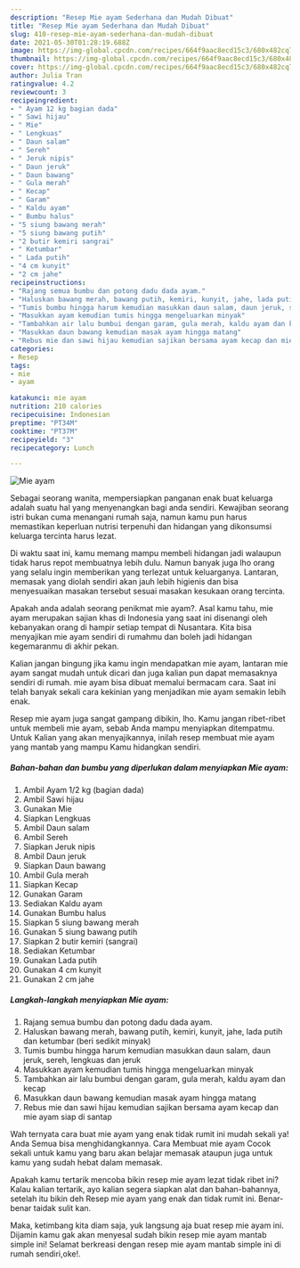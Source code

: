 ```yaml
---
description: "Resep Mie ayam Sederhana dan Mudah Dibuat"
title: "Resep Mie ayam Sederhana dan Mudah Dibuat"
slug: 410-resep-mie-ayam-sederhana-dan-mudah-dibuat
date: 2021-05-30T01:28:19.688Z
image: https://img-global.cpcdn.com/recipes/664f9aac8ecd15c3/680x482cq70/mie-ayam-foto-resep-utama.jpg
thumbnail: https://img-global.cpcdn.com/recipes/664f9aac8ecd15c3/680x482cq70/mie-ayam-foto-resep-utama.jpg
cover: https://img-global.cpcdn.com/recipes/664f9aac8ecd15c3/680x482cq70/mie-ayam-foto-resep-utama.jpg
author: Julia Tran
ratingvalue: 4.2
reviewcount: 3
recipeingredient:
- " Ayam 12 kg bagian dada"
- " Sawi hijau"
- " Mie"
- " Lengkuas"
- " Daun salam"
- " Sereh"
- " Jeruk nipis"
- " Daun jeruk"
- " Daun bawang"
- " Gula merah"
- " Kecap"
- " Garam"
- " Kaldu ayam"
- " Bumbu halus"
- "5 siung bawang merah"
- "5 siung bawang putih"
- "2 butir kemiri sangrai"
- " Ketumbar"
- " Lada putih"
- "4 cm kunyit"
- "2 cm jahe"
recipeinstructions:
- "Rajang semua bumbu dan potong dadu dada ayam."
- "Haluskan bawang merah, bawang putih, kemiri, kunyit, jahe, lada putih dan ketumbar (beri sedikit minyak)"
- "Tumis bumbu hingga harum kemudian masukkan daun salam, daun jeruk, sereh, lengkuas dan jeruk"
- "Masukkan ayam kemudian tumis hingga mengeluarkan minyak"
- "Tambahkan air lalu bumbui dengan garam, gula merah, kaldu ayam dan kecap"
- "Masukkan daun bawang kemudian masak ayam hingga matang"
- "Rebus mie dan sawi hijau kemudian sajikan bersama ayam kecap dan mie ayam siap di santap"
categories:
- Resep
tags:
- mie
- ayam

katakunci: mie ayam 
nutrition: 210 calories
recipecuisine: Indonesian
preptime: "PT34M"
cooktime: "PT37M"
recipeyield: "3"
recipecategory: Lunch

---
```



![Mie ayam](https://img-global.cpcdn.com/recipes/664f9aac8ecd15c3/680x482cq70/mie-ayam-foto-resep-utama.jpg)

Sebagai seorang wanita, mempersiapkan panganan enak buat keluarga adalah suatu hal yang menyenangkan bagi anda sendiri. Kewajiban seorang istri bukan cuma menangani rumah saja, namun kamu pun harus memastikan keperluan nutrisi terpenuhi dan hidangan yang dikonsumsi keluarga tercinta harus lezat.

Di waktu  saat ini, kamu memang mampu membeli hidangan jadi walaupun tidak harus repot membuatnya lebih dulu. Namun banyak juga lho orang yang selalu ingin memberikan yang terlezat untuk keluarganya. Lantaran, memasak yang diolah sendiri akan jauh lebih higienis dan bisa menyesuaikan masakan tersebut sesuai masakan kesukaan orang tercinta. 



Apakah anda adalah seorang penikmat mie ayam?. Asal kamu tahu, mie ayam merupakan sajian khas di Indonesia yang saat ini disenangi oleh kebanyakan orang di hampir setiap tempat di Nusantara. Kita bisa menyajikan mie ayam sendiri di rumahmu dan boleh jadi hidangan kegemaranmu di akhir pekan.

Kalian jangan bingung jika kamu ingin mendapatkan mie ayam, lantaran mie ayam sangat mudah untuk dicari dan juga kalian pun dapat memasaknya sendiri di rumah. mie ayam bisa dibuat memalui bermacam cara. Saat ini telah banyak sekali cara kekinian yang menjadikan mie ayam semakin lebih enak.

Resep mie ayam juga sangat gampang dibikin, lho. Kamu jangan ribet-ribet untuk membeli mie ayam, sebab Anda mampu menyiapkan ditempatmu. Untuk Kalian yang akan menyajikannya, inilah resep membuat mie ayam yang mantab yang mampu Kamu hidangkan sendiri.

<!--inarticleads1-->

##### Bahan-bahan dan bumbu yang diperlukan dalam menyiapkan Mie ayam:

1. Ambil  Ayam 1/2 kg (bagian dada)
1. Ambil  Sawi hijau
1. Gunakan  Mie
1. Siapkan  Lengkuas
1. Ambil  Daun salam
1. Ambil  Sereh
1. Siapkan  Jeruk nipis
1. Ambil  Daun jeruk
1. Siapkan  Daun bawang
1. Ambil  Gula merah
1. Siapkan  Kecap
1. Gunakan  Garam
1. Sediakan  Kaldu ayam
1. Gunakan  Bumbu halus
1. Siapkan 5 siung bawang merah
1. Gunakan 5 siung bawang putih
1. Siapkan 2 butir kemiri (sangrai)
1. Sediakan  Ketumbar
1. Gunakan  Lada putih
1. Gunakan 4 cm kunyit
1. Gunakan 2 cm jahe




<!--inarticleads2-->

##### Langkah-langkah menyiapkan Mie ayam:

1. Rajang semua bumbu dan potong dadu dada ayam.
1. Haluskan bawang merah, bawang putih, kemiri, kunyit, jahe, lada putih dan ketumbar (beri sedikit minyak)
1. Tumis bumbu hingga harum kemudian masukkan daun salam, daun jeruk, sereh, lengkuas dan jeruk
1. Masukkan ayam kemudian tumis hingga mengeluarkan minyak
1. Tambahkan air lalu bumbui dengan garam, gula merah, kaldu ayam dan kecap
1. Masukkan daun bawang kemudian masak ayam hingga matang
1. Rebus mie dan sawi hijau kemudian sajikan bersama ayam kecap dan mie ayam siap di santap




Wah ternyata cara buat mie ayam yang enak tidak rumit ini mudah sekali ya! Anda Semua bisa menghidangkannya. Cara Membuat mie ayam Cocok sekali untuk kamu yang baru akan belajar memasak ataupun juga untuk kamu yang sudah hebat dalam memasak.

Apakah kamu tertarik mencoba bikin resep mie ayam lezat tidak ribet ini? Kalau kalian tertarik, ayo kalian segera siapkan alat dan bahan-bahannya, setelah itu bikin deh Resep mie ayam yang enak dan tidak rumit ini. Benar-benar taidak sulit kan. 

Maka, ketimbang kita diam saja, yuk langsung aja buat resep mie ayam ini. Dijamin kamu gak akan menyesal sudah bikin resep mie ayam mantab simple ini! Selamat berkreasi dengan resep mie ayam mantab simple ini di rumah sendiri,oke!.

